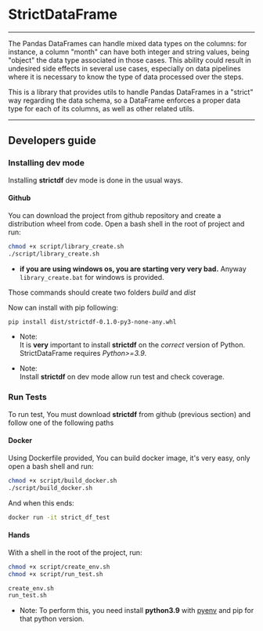 # StrictDataFrame
*********************

The Pandas DataFrames can handle mixed data types on the columns: for instance, a column "month" can have both integer and string values, being "object" the data type associated in those cases. This ability could result in undesired side effects in several use cases, especially on data pipelines where it is necessary to know the type of data processed over the steps.


This is a library that provides utils to handle Pandas DataFrames in a "strict" way regarding the data schema, so a DataFrame enforces a proper data type for each of its columns, as well as other related utils.

---
## Developers guide

### Installing dev mode

Installing **strictdf** dev mode is done in the usual ways.

#### Github

You can download the project from github repository and create a distribution wheel from code.
Open a bash shell in the root of project and run:

``` bash
chmod +x script/library_create.sh
./script/library_create.sh
```

- **if you are using windows os, you are starting very very bad.** Anyway `library_create.bat` for windows is provided.

Those commands should create two folders *build* and *dist*

Now can install with pip following:
``` bash
pip install dist/strictdf-0.1.0-py3-none-any.whl
```

- Note:  
    It is **very** important to install **strictdf** on the *correct* version of
    Python. StrictDataFrame requires *Python>=3.9*.

- Note:  
    Install **strictdf** on dev mode allow run test and check coverage.


### Run Tests

To run test, You must download **strictdf** from github (previous section) and follow one of the following paths 

#### Docker 

Using Dockerfile provided, You can build docker image, it's very easy, only open a bash shell and run:

``` bash
chmod +x script/build_docker.sh
./script/build_docker.sh
```
And when this ends:

``` bash
docker run -it strict_df_test
```

#### Hands

With a shell in the root of the project, run:
``` bash
chmod +x script/create_env.sh
chmod +x script/run_test.sh

create_env.sh
run_test.sh
```

- Note:
    To perform this, you need install **python3.9** with [pyenv](https://github.com/pyenv/pyenv)
    and pip for that python version.
